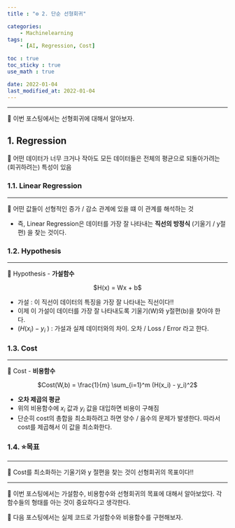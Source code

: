 ```yaml
---
title : "⚙ 2. 단순 선형회귀"

categories:
    - Machinelearning
tags:
    - [AI, Regression, Cost]

toc : true
toc_sticky : true
use_math : true

date: 2022-01-04
last_modified_at: 2022-01-04
---  
```


* * *
🔨 이번 포스팅에서는 선형회귀에 대해서 알아보자.

## 1. Regression

🔨 어떤 데이터가 너무 크거나 작아도 모든 데이터들은 전체의 평균으로 되돌아가려는 (회귀하려는) 특성이 있음

### 1.1. Linear Regression
* * *

🔨 어떤 값들이 선형적인 증가 / 감소 관계에 있을 떄 이 관계를 해석하는 것
- 즉, Linear Regression은 데이터를 가장 잘 나타내는 <b>직선의 방정식</b> (기울기 / y절편) 을 찾는 것이다.

### 1.2. Hypothesis
* * *

🔨 Hypothesis - <b>가설함수</b>  
<center>$H(x) = Wx + b$</center>

- 가설 : 이 직선이 데이터의 특징을 가장 잘 나타내는 직선이다!!
- 이제 이 가설이 데이터를 가장 잘 나타내도록 기울기(W)와 y절편(b)을 찾아야 한다.
- ($H(x_i) - y_i$ ) : 가설과 실제 데이터와의 차이. 오차 / Loss / Error 라고 한다.

### 1.3. Cost
* * *

🔨 Cost - <b>비용함수</b>  
<center>$Cost(W,b) = \frac{1}{m} \sum_{i=1}^m (H(x_i) - y_i)^2$</center>

- <b>오차 제곱의 평균</b>
- 위의 비용함수에 $x_i$ 값과 $y_i$ 값을 대입하면 비용이 구해짐
- 단순히 cost의 총합을 최소화하려고 하면 양수 / 음수의 문제가 발생한다. 따라서 cost를 제곱해서 이 값을 최소화한다.

### 1.4. ⭐목표
* * *

🔨 Cost를 최소화하는 기울기와 y 절편을 찾는 것이 선형회귀의 목표이다!!

***

🔨 이번 포스팅에서는 가설함수, 비용함수와 선형회귀의 목표에 대해서 알아보았다. 각 함수들의 형태를 아는 것이 중요하다고 생각한다.  

🔨 다음 포스팅에서는 실제 코드로 가설함수와 비용함수를 구현해보자.